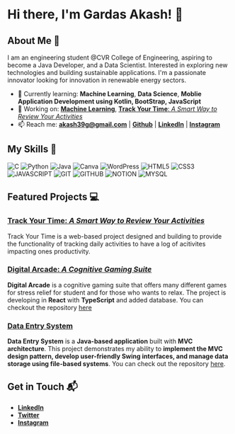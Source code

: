 # Hi there, I'm Gardas Akash! 👋

## About Me 🚀

I am an engineering student @CVR College of Engineering, aspiring to become a Java Developer, and a Data Scientist. Interested in exploring new technologies and building sustainable applications.
I'm a passionate innovator looking for innovation in renewable energy sectors.

- 🌱 Currently learning: **Machine Learning**, **Data Science**, **Moblie Application Development using Kotlin, BootStrap, JavaScript**
- 🔭 Working on: [**Machine Learning**](https://github.com/akashgardas/Machine-Learning), [**Track Your Time**: *A Smart Way to Review Your Activities*](https://github.com/akashgardas/Track-Your-Time)
- 📫 Reach me: **akash39g@gmail.com** | [**Github**](https://github.com/akashgardas/) | [**LinkedIn**](https://www.linkedin.com/in/gardas-akash-66102327b/) | [**Instagram**](https://www.instagram.com/akash.gardas/)

## My Skills 🎯
![C](https://img.shields.io/badge/C-blue?style=plastic&logo=c&logoColor=blue&logoSize=auto&labelColor=white)
![Python](https://img.shields.io/badge/PYTHON-yellow?style=plastic&logo=python&logoColor=blue&logoSize=auto&labelColor=white)
![Java](https://img.shields.io/badge/JAVA-orangered?style=plastic&logoSize=auto)
![Canva](https://img.shields.io/badge/CANVA-%231a04db?style=plastic&logo=canva&logoColor=%231a04db&logoSize=auto&labelColor=white)
![WordPress](https://img.shields.io/badge/WORDPRESS-%23268dd1?style=plastic&logo=wordpress&logoColor=white&logoSize=auto&labelColor=%23268dd1)
![HTML5](https://img.shields.io/badge/HTML5-orangered?style=plastic&logo=html5&logoColor=red&logoSize=auto&labelColor=white)
![CSS3](https://img.shields.io/badge/CSS3-darkblue?style=plastic)
![JAVASCRIPT](https://img.shields.io/badge/JAVASCRIPT-yellow?style=plastic&logo=javascript&logoColor=white&logoSize=auto&labelColor=yellow)
![GIT](https://img.shields.io/badge/GIT-orangered?style=plastic&logo=git&logoColor=white&logoSize=auto&labelColor=whtie)
![GITHUB](https://img.shields.io/badge/GITHUB-black?style=plastic&logo=github&logoColor=white&logoSize=auto&labelColor=whtie)
![NOTION](https://img.shields.io/badge/NOITON-white?style=plastic&logo=notion&logoColor=black&logoSize=auto&labelColor=white)
![MYSQL](https://img.shields.io/badge/MYSQL-yellow?style=plastic&logo=mysql&logoColor=blue&logoSize=auto&labelColor=white)

## Featured Projects 💻
### [Track Your Time: *A Smart Way to Review Your Activities*](https://github.com/akashgardas/Track-Your-Time)
Track Your Time is a web-based project designed and building to provide the functionality of tracking daily activities to have a log of acitivites impacting ones productivity.


### [Digital Arcade: *A Cognitive Gaming Suite*](https://github.com/akashgardas/Digital-Arcade)
**Digital Arcade** is a cognitive gaming suite that offers many different games for stress relief for student and for those who wants to relax. 
The project is developing in **React** with **TypeScript** and added database.
You can checkout the repository [here](https://github.com/akashgardas/Digital-Arcade)


### [Data Entry System](https://github.com/akashgardas/Data-Entry-System)

**Data Entry System** is a **Java-based application** built with **MVC architecture**. This project demonstrates my ability to **implement the MVC design pattern, develop user-friendly Swing interfaces, and manage data storage using file-based systems**. You can check out the repository [here](https://github.com/akashgardas/Data-Entry-System).

## Get in Touch 📬

- [**LinkedIn**](https://www.linkedin.com/in/gardas-akash-66102327b/)
- [**Twitter**](https://x.com/akashgardas)
- [**Instagram**](https://www.instagram.com/akash.gardas/)

